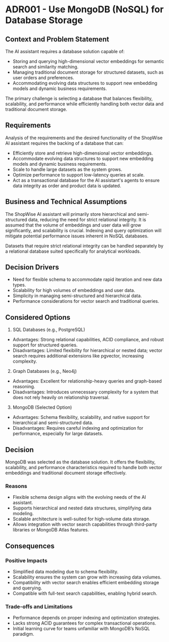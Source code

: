 # ADR001 - Use MongoDB (NoSQL) for Database Storage

## Context and Problem Statement
The AI assistant requires a database solution capable of:

- Storing and querying high-dimensional vector embeddings for semantic search and similarity matching.
- Managing traditional document storage for structured datasets, such as user orders and preferences.
- Accommodating evolving data structures to support new embedding models and dynamic business requirements.

The primary challenge is selecting a database that balances flexibility, scalability, and performance while efficiently handling both vector data and traditional document storage.

## Requirements
Analysis of the requirements and the desired functionality of the ShopWise AI assistant requires the backing of a database that can:
- Efficiently store and retrieve high-dimensional vector embeddings.
- Accommodate evolving data structures to support new embedding models and dynamic business requirements.
- Scale to handle large datasets as the system grows.
- Optimize performance to support low-latency queries at scale.
- Act as a transactional database for the AI assistant's agents to ensure data integrity as order and product data is updated.

## Business and Technical Assumptions
The ShopWise AI assistant will primarily store hierarchical and semi-structured data, reducing the need for strict relational integrity. It is assumed that the volume of embeddings and user data will grow significantly, and scalability is crucial. Indexing and query optimization will mitigate potential performance issues inherent in NoSQL databases.

Datasets that require strict relational integrity can be handled separately by a relational database suited specifically for analytical workloads.

## Decision Drivers
- Need for flexible schema to accommodate rapid iteration and new data types.
- Scalability for high volumes of embeddings and user data.
- Simplicity in managing semi-structured and hierarchical data.
- Performance considerations for vector search and traditional queries.

## Considered Options
1. SQL Databases (e.g., PostgreSQL)
- Advantages: Strong relational capabilities, ACID compliance, and robust support for structured queries.
- Disadvantages: Limited flexibility for hierarchical or nested data; vector search requires additional extensions like pgvector, increasing complexity.
2. Graph Databases (e.g., Neo4j)
- Advantages: Excellent for relationship-heavy queries and graph-based reasoning.
- Disadvantages: Introduces unnecessary complexity for a system that does not rely heavily on relationship traversal.
3. MongoDB (Selected Option)
- Advantages: Schema flexibility, scalability, and native support for hierarchical and semi-structured data.
- Disadvantages: Requires careful indexing and optimization for performance, especially for large datasets.

## Decision
MongoDB was selected as the database solution. It offers the flexibility, scalability, and performance characteristics required to handle both vector embeddings and traditional document storage effectively.

### Reasons
- Flexible schema design aligns with the evolving needs of the AI assistant.
- Supports hierarchical and nested data structures, simplifying data modeling.
- Scalable architecture is well-suited for high-volume data storage.
- Allows integration with vector search capabilities through third-party libraries or MongoDB Atlas features.

## Consequences
### Positive Impacts
- Simplified data modeling due to schema flexibility.
- Scalability ensures the system can grow with increasing data volumes.
- Compatibility with vector search enables efficient embedding storage and querying.
- Compatible with full-text search capabilities, enabling hybrid search.

### Trade-offs and Limitations
- Performance depends on proper indexing and optimization strategies.
- Lacks strong ACID guarantees for complex transactional operations.
- Initial learning curve for teams unfamiliar with MongoDB’s NoSQL paradigm.
